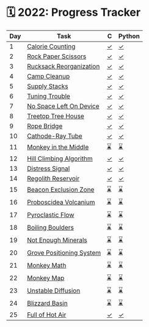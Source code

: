# 🗓️ 2022: Progress Tracker

| Day | Task | C | Python |
| --- | ----- | - | ------ |
| 1   | [Calorie Counting](./day-01/README.md) | [&#10003;](./day-01/day-01.c) | [&#10003;](./day-01/day-01.py) |
| 2   | [Rock Paper Scissors](./day-02/README.md) | [&#10003;](./day-02/day-02.c) | [&#10003;](./day-02/day-02.py) |
| 3   | [Rucksack Reorganization](./day-03/README.md) | [&#10003;](./day-03/day-03.c) | [&#10003;](./day-03/day-03.py) |
| 4   | [Camp Cleanup](./day-04/README.md) | [&#10003;](./day-04/day-04.c) | [&#10003;](./day-04/day-04.py) |
| 5   | [Supply Stacks](./day-05/README.md) | [&#10003;](./day-05/day-05.c) | [&#10003;](./day-05/day-05.py) |
| 6   | [Tuning Trouble](./day-06/README.md) | [&#10003;](./day-06/day-06.c) | [&#10003;](./day-06/day-06.py) |
| 7   | [No Space Left On Device](./day-07/README.md) | [&#10003;](./day-07/day-07.c) | [&#10003;](./day-07/day-07.py) |
| 8   | [Treetop Tree House](./day-08/README.md) | [&#10003;](./day-08/day-08.c) | [&#10003;](./day-08/day-08.py) |
| 9   | [Rope Bridge](./day-09/README.md) | [&#10003;](./day-09/day-09.c) | [&#10003;](./day-09/day-09.py) |
| 10  | [Cathode-Ray Tube](./day-10/README.md) | [&#10003;](./day-10/day-10.c) | [&#10003;](./day-10/day-10.py) |
| 11  | [Monkey in the Middle](./day-11/README.md) | [&#x231B;](./day-11/day-11.c) | [&#x231B;](./day-11/day-11.py) |
| 12  | [Hill Climbing Algorithm](./day-12/README.md) | [&#10003;](./day-12/day-12.c) | [&#10003;](./day-12/day-12.py) |
| 13  | [Distress Signal](./day-13/README.md) | [&#10003;](./day-13/day-13.c) | [&#10003;](./day-13/day-13.py) |
| 14  | [Regolith Reservoir](./day-14/README.md) | [&#10003;](./day-14/day-14.c) | [&#10003;](./day-14/day-14.py) |
| 15  | [Beacon Exclusion Zone](./day-15/README.md) | [&#x231B;](./day-15/day-15.c) | [&#x231B;](./day-15/day-15.py) |
| 16  | [Proboscidea Volcanium](./day-16/README.md) | [&#x231B;](./day-16/day-16.c) | [&#x231B;](./day-16/day-16.py) |
| 17  | [Pyroclastic Flow](./day-17/README.md) | [&#x231B;](./day-17/day-17.c) | [&#x231B;](./day-17/day-17.py) |
| 18  | [Boiling Boulders](./day-18/README.md) | [&#x231B;](./day-18/day-18.c) | [&#x231B;](./day-18/day-18.py) |
| 19  | [Not Enough Minerals](./day-19/README.md) | [&#x231B;](./day-19/day-19.c) | [&#x231B;](./day-19/day-19.py) |
| 20  | [Grove Positioning System](./day-20/README.md) | [&#x231B;](./day-20/day-20.c) | [&#x231B;](./day-20/day-20.py) |
| 21  | [Monkey Math](./day-21/README.md) | [&#x231B;](./day-21/day-21.c) | [&#x231B;](./day-21/day-21.py) |
| 22  | [Monkey Map](./day-22/README.md) | [&#x231B;](./day-22/day-22.c) | [&#x231B;](./day-22/day-22.py) |
| 23  | [Unstable Diffusion](./day-23/README.md) | [&#x231B;](./day-23/day-23.c) | [&#x231B;](./day-23/day-23.py) |
| 24  | [Blizzard Basin](./day-24/README.md) | [&#x231B;](./day-24/day-24.c) | [&#x231B;](./day-24/day-24.py) |
| 25  | [Full of Hot Air](./day-25/README.md) | [&#10003;](./day-25/day-25.c) | [&#10003;](./day-25/day-25.py) |
